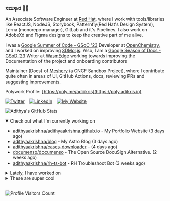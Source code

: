 ### ನಮಸ್ಕಾರ 🙏🏼
  
An Associate Software Engineer at [Red Hat](https://www.redhat.com), where I work with tools/libraries like ReactJS, NodeJS, Storybook, Patternfly(Red Hat's Design System), Lerna (monorepo manager), GitLab and it's Pipelines. I also work on AdobeXd and Figma designs to keep the creative part of me alive.

I was a [Google Summer of Code - GSoC '23](https://summerofcode.withgoogle.com/) Developer at [OpenChemistry](https://openchemistry.org), and I worked on improving [3DMol.js](https://github.com/3dmol/3Dmol.js). Also, I am a [Google Season of Docs - GSoD '23](https://developers.google.com/season-of-docs) Writer at [WasmEdge](https://github.com/WasmEdge) working towards improving the Documentation of the project and onboarding contributors

Maintainer (Docs) of [Meshery](https://github.com/meshery) (a CNCF Sandbox Project), where I contribute quite often in areas of UI, GitHub Actions, docs, reviewing PRs and suggesting improvements.

Polywork Profile: [https://poly.me/adiiikris](https://poly.adikris.in)

[![Twitter](https://img.shields.io/badge/-@adii_kris-%231DA1F2?style=for-the-badge&logo=twitter&logoColor=ffffff)](https:/twitter.adikris.in) &ensp;
[![LinkedIn](https://img.shields.io/badge/-Adithya%20Krishna-%230A67C3?style=for-the-badge&logo=linkedin&logoColor=ffffff)](https://linkedin.adikris.in/) &ensp;
[![My Website](https://img.shields.io/badge/-My%20Website-%230A67C3?style=for-the-badge)](https://adikris.in/)



![Adithya's GitHub Stats](https://github-readme-stats.vercel.app/api?username=adithyaakrishna&show_icons=true&hide_border=true&title_color=fff&icon_color=79ff97&text_color=9f9f9f&bg_color=151515)


<details open="true">
  <summary>Check out what I'm currently working on</summary>
  
  - [adithyaakrishna/adithyaakrishna.github.io](https://github.com/adithyaakrishna/adithyaakrishna.github.io) - My Portfolio Website (3 days ago)
  - [adithyaakrishna/blog](https://github.com/adithyaakrishna/blog) - My Astro Blog (3 days ago)
  - [adithyaakrishna/cases-downloader](https://github.com/adithyaakrishna/cases-downloader) -  (4 days ago)
  - [documenso/documenso](https://github.com/documenso/documenso) - The Open Source DocuSign Alternative. (2 weeks ago)
  - [adithyaakrishna/rh-ts-bot](https://github.com/adithyaakrishna/rh-ts-bot) - RH Troubleshoot Bot (3 weeks ago)
</details>

<details>
  <summary>Lately, I have worked on</summary>
  
  - [chore: update zod to 3.22.4](https://github.com/documenso/documenso/pull/563) on [documenso/documenso](https://github.com/documenso/documenso) (1 day ago)
  - [Try FIx](https://github.com/adithyaakrishna/adithyaakrishna.github.io/pull/204) on [adithyaakrishna/adithyaakrishna.github.io](https://github.com/adithyaakrishna/adithyaakrishna.github.io) (4 days ago)
  - [feat: added sitemap and updated links](https://github.com/tigerbeetle/docs/pull/32) on [tigerbeetle/docs](https://github.com/tigerbeetle/docs) (1 week ago)
  - [chore: combined buttons, simplified formatters and mappers](https://github.com/documenso/documenso/pull/529) on [documenso/documenso](https://github.com/documenso/documenso) (1 week ago)
  - [fix: typo in `dx` script](https://github.com/documenso/documenso/pull/474) on [documenso/documenso](https://github.com/documenso/documenso) (2 weeks ago)
</details>

<details>
  <summary>These are super cool</summary>
  
  - [ocaml/ocaml](https://github.com/ocaml/ocaml) - The core OCaml system: compilers, runtime system, base libraries (4 days ago)
  - [otterize/docs](https://github.com/otterize/docs) -  (2 weeks ago)
  - [makeplane/plane](https://github.com/makeplane/plane) - 🔥 🔥 🔥 Open Source JIRA, Linear and Height Alternative. Plane helps you track your issues, epics, and product roadmaps in the simplest way possible. (2 weeks ago)
  - [harness/gitness](https://github.com/harness/gitness) - Gitness is an Open Source developer platform with Source Control management, Continuous Integration and Continuous Delivery. (3 weeks ago)
  - [akitasoftware/akita-cli](https://github.com/akitasoftware/akita-cli) - The Akita CLI helps you make sense of API traffic. Passively watch API traffic with apidump. Model API behavior with apispec. Compare API behavior with apidiff. (3 weeks ago)
</details>

<br> 

![Profile Visitors Count](https://profile-counter.glitch.me/adithyaakrishna/count.svg)
